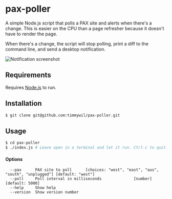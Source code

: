 # pax-poller

A simple Node.js script that polls a PAX site and alerts when there's a change.
This is easier on the CPU than a page refresher because it doesn't have to render the page.

When there's a change, the script will stop polling, print a diff to the command line, and send a desktop notification.

![Notification screenshot](https://raw.githubusercontent.com/timmywil/pax-poller/master/pax-poller.png)

## Requirements

Requires [Node.js](https://nodejs.org/en/download/) to run.

## Installation

```bash
$ git clone git@github.com:timmywil/pax-poller.git
```

## Usage

```bash
$ cd pax-poller
$ ./index.js # Leave open in a terminal and let it run. Ctrl-c to quit.
```

#### Options

```
  --pax      PAX site to poll      [choices: "west", "east", "aus", "south", "unplugged"] [default: "west"]
  --poll     Poll interval in milliseconds              [number]                          [default: 5000]
  --help     Show help
  --version  Show version number
```

